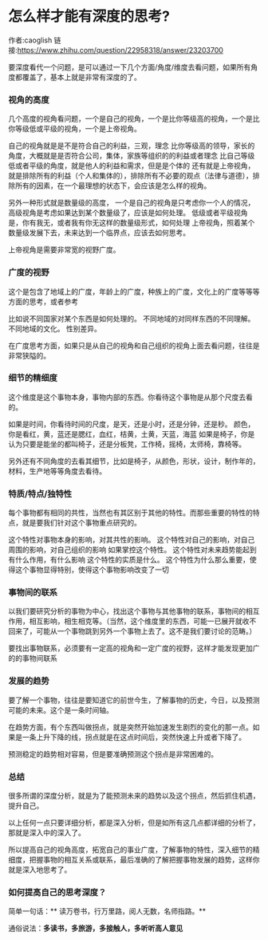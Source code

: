 # 怎么样才能有深度的思考?

作者:caoglish
链接:https://www.zhihu.com/question/22958318/answer/23203700

要深度看代一个问题，是可以通过一下几个方面/角度/维度去看问题，如果所有角度都覆盖了，基本上就是非常有深度的了。

### 视角的高度
几个高度的视角看问题，一个是自己的视角，一个是比你等级高的视角，一个是比你等级低或平级的视角，一个是上帝视角。

自己的视角就是是不是符合自己的利益，三观，理念
比你等级高的领导，家长的角度，大概就是是否符合公司，集体，家族等组织的的利益或者理念
比自己等级低或者平级的角度，就是他人的利益和需求，但是是个体的
还有就是上帝视角，就是排除所有的利益（个人和集体的），排除所有不必要的观点（法律与道德），排除所有的因素，在一个最理想的状态下，会应该是怎么样的视角。

另外一种形式就是数量级的高度，
一个是自己的视角是只考虑你一个人的情况，
高级视角是考虑如果达到某个数量级了，应该是如何处理。
低级或者平级视角是，你有我无，或者我有你无这样的数量级形式，如何处理
上帝视角，照着某个数量级发展下去，未来达到一个临界点，应该去如何思考。

上帝视角是需要非常宽的视野广度。

### 广度的视野
这个是包含了地域上的广度，年龄上的广度，种族上的广度，文化上的广度等等等方面的思考，或者参考

比如说不同国家对某个东西是如何处理的。
不同地域的对同样东西的不同理解。
不同地域的文化。
性别差异。

在广度思考方面，如果只是从自己的视角和自己组织的视角上面去看问题，往往是非常狭隘的。

### 细节的精细度
这个维度是这个事物本身，事物内部的东西。你看待这个事物是从那个尺度去看的。

如果是时间，你看待时间的尺度，是天，还是小时，还是分钟，还是秒。
颜色，你是看红，黄，蓝还是腮红，血红，桔黄，土黄，天蓝，海蓝
如果是椅子，你是认为只要是能坐的都叫椅子，还是分板凳，工作椅，摇椅，太师椅，靠椅等。

另外还有不同角度的去看其细节，比如是椅子，从颜色，形状，设计，制作年的，材料，生产地等等角度去看待。

### 特质/特点/独特性
每个事物都有相同的共性，当然也有其区别于其他的特性。而那些重要的特性的特点，就是要我们针对这个事物重点研究的。

这个特性对事物本身的影响，对其共性的影响。
这个特性对自己的影响，对自己周围的影响，对自己组织的影响
如果掌控这个特性。
这个特性对未来趋势能起到有什么作用，有什么影响
这个特性的实质是什么。
这个特性为什么那么重要，使得这个事物显得特别，使得这个事物影响改变了一切

### 事物间的联系
以我们要研究分析的事物为中心，找出这个事物与其他事物的联系，事物间的相互作用，相互影响，相生相克等。（当然，这个维度里的东西，可能一已展开就收不回来了，可能从一个事物跳到另外一个事物上去了。这不是我们要讨论的范畴。）

要找出事物联系，必须要有一定高的视角和一定广度的视野，这样才能发现更加广的的事物间联系

### 发展的趋势
要了解一个事物，往往是要知道它的前世今生，了解事物的历史，今日，以及预测可能的未来。这个是一条时间轴。

在趋势方面，有个东西叫做拐点，就是突然开始加速发生剧烈的变化的那一点。如果是一条上升下降的线，拐点就是在这点时间后，突然快速上升或者下降了。

预测稳定的趋势相对容易，但是要准确预测这个拐点是非常困难的。

### 总结
很多所谓的深度分析，就是为了能预测未来的趋势以及这个拐点，然后抓住机遇，提升自己。

以上任何一点只要详细分析，都是深入分析，但是如所有这几点都详细的分析了，那就是深入中的深入了。

所以提高自己的视角高度，拓宽自己的事业广度，了解事物的特性，深入细节的精细度，把握事物的相互关系或联系，最后准确的了解把握事物发展的趋势，这样你就是深入地思考了。

### 如何提高自己的思考深度？
简单一句话：** 读万卷书，行万里路，阅人无数，名师指路。**

通俗说法：**多读书，多旅游，多接触人，多听听高人意见**
